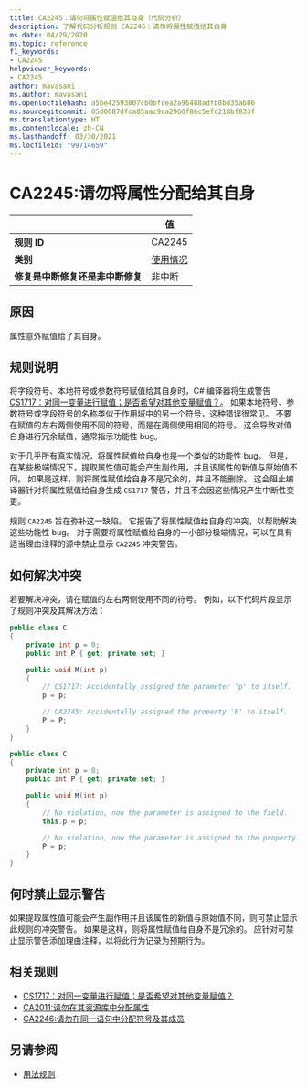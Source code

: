 ```yaml
---
title: CA2245：请勿将属性赋值给其自身（代码分析）
description: 了解代码分析规则 CA2245：请勿将属性赋值给其自身
ms.date: 04/29/2020
ms.topic: reference
f1_keywords:
- CA2245
helpviewer_keywords:
- CA2245
author: mavasani
ms.author: mavasani
ms.openlocfilehash: a5be42593807cb0bfcea2a96488adfb8bd35ab86
ms.sourcegitcommit: 05d0087dfca85aac9ca2960f86c5efd218bf833f
ms.translationtype: HT
ms.contentlocale: zh-CN
ms.lasthandoff: 03/30/2021
ms.locfileid: "99714659"
---
```

# <a name="ca2245-do-not-assign-a-property-to-itself"></a>CA2245:请勿将属性分配给其自身

| | 值 |
|-|-|
| **规则 ID** |CA2245|
| **类别** |[使用情况](usage-warnings.md)|
| **修复是中断修复还是非中断修复** |非中断|

## <a name="cause"></a>原因

属性意外赋值给了其自身。

## <a name="rule-description"></a>规则说明

将字段符号、本地符号或参数符号赋值给其自身时，C# 编译器将生成警告 [CS1717：对同一变量进行赋值；是否希望对其他变量赋值？](../../../csharp/misc/cs1717.md)。 如果本地符号、参数符号或字段符号的名称类似于作用域中的另一个符号，这种错误很常见。 不要在赋值的左右两侧使用不同的符号，而是在两侧使用相同的符号。 这会导致对值自身进行冗余赋值，通常指示功能性 bug。

对于几乎所有真实情况，将属性赋值给自身也是一个类似的功能性 bug。 但是，在某些极端情况下，提取属性值可能会产生副作用，并且该属性的新值与原始值不同。 如果是这样，则将属性赋值给自身不是冗余的，并且不能删除。 这会阻止编译器针对将属性赋值给自身生成 `CS1717` 警告，并且不会因这些情况产生中断性变更。

规则 `CA2245` 旨在弥补这一缺陷。 它报告了将属性赋值给自身的冲突，以帮助解决这些功能性 bug。 对于需要将属性赋值给自身的一小部分极端情况，可以在具有适当理由注释的源中禁止显示 `CA2245` 冲突警告。

## <a name="how-to-fix-violations"></a>如何解决冲突

若要解决冲突，请在赋值的左右两侧使用不同的符号。 例如，以下代码片段显示了规则冲突及其解决方法：

```csharp
public class C
{
    private int p = 0;
    public int P { get; private set; }

    public void M(int p)
    {
        // CS1717: Accidentally assigned the parameter 'p' to itself.
        p = p;

        // CA2245: Accidentally assigned the property 'P' to itself.
        P = P;
    }
}
```

```csharp
public class C
{
    private int p = 0;
    public int P { get; private set; }

    public void M(int p)
    {
        // No violation, now the parameter is assigned to the field.
        this.p = p;

        // No violation, now the parameter is assigned to the property.
        P = p;
    }
}
```

## <a name="when-to-suppress-warnings"></a>何时禁止显示警告

如果提取属性值可能会产生副作用并且该属性的新值与原始值不同，则可禁止显示此规则的冲突警告。 如果是这样，则将属性赋值给自身不是冗余的。 应针对可禁止显示警告添加理由注释，以将此行为记录为预期行为。

## <a name="related-rules"></a>相关规则

- [CS1717：对同一变量进行赋值；是否希望对其他变量赋值？](../../../csharp/misc/cs1717.md)
- [CA2011:请勿在其资源库中分配属性](ca2011.md)
- [CA2246:请勿在同一语句中分配符号及其成员](ca2246.md)

## <a name="see-also"></a>另请参阅

- [用法规则](usage-warnings.md)
